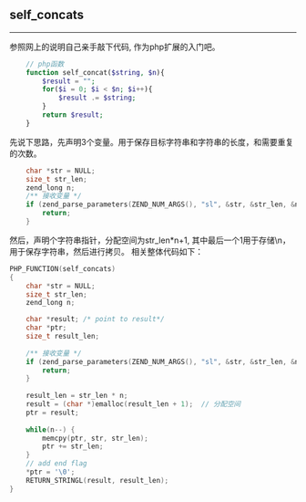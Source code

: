 ## self_concats

----
参照网上的说明自己亲手敲下代码, 作为php扩展的入门吧。

```php
    // php函数
    function self_concat($string, $n){
        $result = "";
        for($i = 0; $i < $n; $i++){
            $result .= $string;
        }
        return $result;
    }

```
先说下思路，先声明3个变量。用于保存目标字符串和字符串的长度，和需要重复的次数。
```c
    char *str = NULL;
    size_t str_len;
    zend_long n;
    /** 接收变量 */
    if (zend_parse_parameters(ZEND_NUM_ARGS(), "sl", &str, &str_len, &n) == FAILURE) {
        return;
    }
```
然后，声明个字符串指针，分配空间为str_len*n+1, 其中最后一个1用于存储\n，用于保存字符串，然后进行拷贝。
相关整体代码如下：
```c
PHP_FUNCTION(self_concats)
{
    char *str = NULL;
    size_t str_len;
    zend_long n;

    char *result; /* point to result*/
    char *ptr;
    size_t result_len;
    
    /** 接收变量 */
    if (zend_parse_parameters(ZEND_NUM_ARGS(), "sl", &str, &str_len, &n) == FAILURE) {
        return;
    }
    
    result_len = str_len * n;
    result = (char *)emalloc(result_len + 1);  // 分配空间
    ptr = result;
    
    while(n--) {
        memcpy(ptr, str, str_len);
        ptr += str_len;
    }
    // add end flag
    *ptr = '\0';
    RETURN_STRINGL(result, result_len);
}

```
